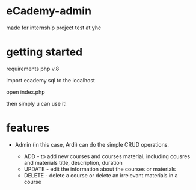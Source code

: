 # eCademy-admin
made for internship project test at yhc

# getting started
requirements
php v.8

import ecademy.sql to the localhost

open index.php

then simply u can use it!

# features

- Admin (in this case, Ardi) can do the simple CRUD operations.

  - ADD - to add new courses and courses material, including cousres and materials title, description, duration
  - UPDATE - edit the information about the courses or materials
  - DELETE - delete a course or delete an irrelevant materials in a course 
